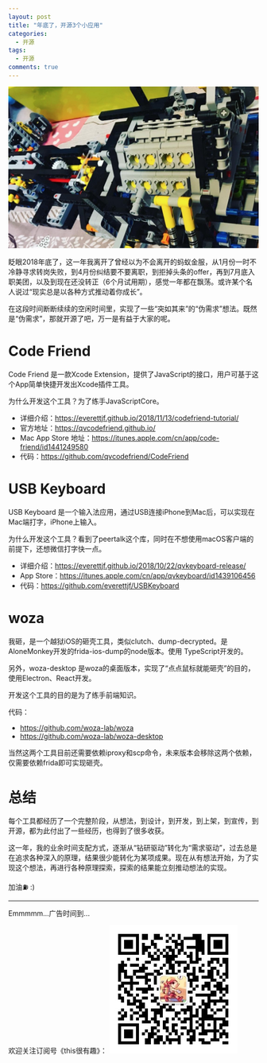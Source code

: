```yaml
---
layout: post
title: "年底了，开源3个小应用"
categories:
  - 开源
tags:
  - 开源
comments: true
---
```


![](/media/15459608773004.jpg)


眨眼2018年底了，这一年我离开了曾经以为不会离开的蚂蚁金服，从1月份一时不冷静寻求转岗失败，到4月份纠结要不要离职，到拒掉头条的offer，再到7月底入职美团，以及到现在还没转正（6个月试用期），感觉一年都在飘荡。或许某个名人说过“现实总是以各种方式推动着你成长”。

在这段时间断断续续的空闲时间里，实现了一些“突如其来”的“伪需求”想法。既然是“伪需求”，那就开源了吧，万一是有益于大家的呢。

<!-- more -->

# Code Friend

Code Friend 是一款Xcode Extension，提供了JavaScript的接口，用户可基于这个App简单快捷开发出Xcode插件工具。

为什么开发这个工具？为了练手JavaScriptCore。

- 详细介绍：<https://everettjf.github.io/2018/11/13/codefriend-tutorial/>
- 官方地址：<https://qvcodefriend.github.io/>
- Mac App Store 地址：<https://itunes.apple.com/cn/app/code-friend/id1441249580>
- 代码：<https://github.com/qvcodefriend/CodeFriend>


# USB Keyboard

USB Keyboard 是一个输入法应用，通过USB连接iPhone到Mac后，可以实现在Mac端打字，iPhone上输入。

为什么开发这个工具？看到了peertalk这个库，同时在不想使用macOS客户端的前提下，还想微信打字快一点。

- 详细介绍：<https://everettjf.github.io/2018/10/22/qvkeyboard-release/>
- App Store：<https://itunes.apple.com/cn/app/qvkeyboard/id1439106456>
- 代码：<https://github.com/everettjf/USBKeyboard>

# woza

我砸，是一个越狱iOS的砸壳工具，类似clutch、dump-decrypted。是AloneMonkey开发的frida-ios-dump的node版本。使用 TypeScript开发的。

另外，woza-desktop 是woza的桌面版本，实现了“点点鼠标就能砸壳”的目的，使用Electron、React开发。

开发这个工具的目的是为了练手前端知识。

代码：

- <https://github.com/woza-lab/woza>
- <https://github.com/woza-lab/woza-desktop>

当然这两个工具目前还需要依赖iproxy和scp命令，未来版本会移除这两个依赖，仅需要依赖frida即可实现砸壳。


# 总结

每个工具都经历了一个完整阶段，从想法，到设计，到开发，到上架，到宣传，到开源，都为此付出了一些经历，也得到了很多收获。

这一年，我的业余时间支配方式，逐渐从“钻研驱动”转化为“需求驱动”，过去总是在追求各种深入的原理，结果很少能转化为某项成果。现在从有想法开始，为了实现这个想法，再进行各种原理探索，探索的结果能立刻推动想法的实现。


加油⛽️ :)


---

Emmmmm...广告时间到...


欢迎关注订阅号《this很有趣》：
![](/images/fun.jpg)

